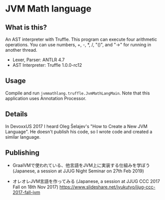 # JVM Math language

## What is this?

An AST interpreter with Truffle. This program can execute four arithmetic operations. You can use numbers, +, -, *, /, "()", and "->" for running in another thread.

* Lexer, Parser: ANTLR 4.7
* AST Interpreter: Truffle 1.0.0-rc12

## Usage

Compile and run `jvmmathlang.truffle.JvmMathLangMain`. Note that this application uses Annotation Processor.

## Details

In DevoxxUS 2017 I heard Oleg Šelajev's "How to Create a New JVM Language". He doesn't publish his code, so I wrote code and created a similar language.

## Publishing

* GraalVMで使われている、他言語をJVM上に実装する仕組みを学ぼう(Japanese, a session at JJUG Night Seminar on 27th Feb 2019)

* オレオレJVM言語を作ってみる (Japanese, a session at JJUG CCC 2017 Fall on 18th Nov 2017)
https://www.slideshare.net/jyukutyo/jjug-ccc-2017-fall-jvm